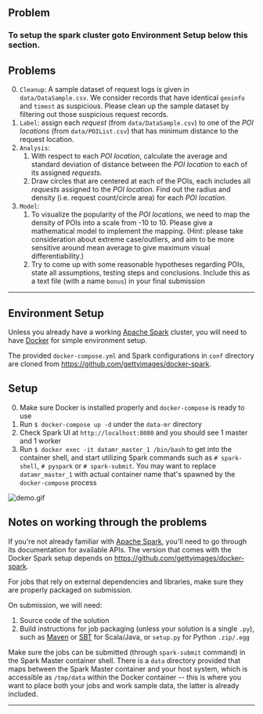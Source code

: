 ## Problem

### To setup the spark cluster goto Environment Setup below this section.

## Problems

0. `Cleanup`: A sample dataset of request logs is given in `data/DataSample.csv`. We consider records that have identical `geoinfo` and `timest` as suspicious. Please clean up the sample dataset by filtering out those suspicious request records.
1. `Label`: assign each _request_ (from `data/DataSample.csv`) to one of the _POI locations_ (from `data/POIList.csv`) that has minimum distance to the request location.
2. `Analysis`:
    1. With respect to each _POI location_, calculate the average and standard deviation of distance between the _POI location_ to each of its assigned _requests_.
    2. Draw circles that are centered at each of the POIs, each includes all _requests_ assigned to the _POI location_. Find out the radius and density (i.e. request count/circle area) for each _POI location_.
3. `Model`:
    1. To visualize the popularity of the _POI locations_, we need to map the density of POIs into a scale from -10 to 10. Please give a mathematical model to implement the mapping. (Hint: please take consideration about extreme case/outliers, and aim to be more sensitive around mean average to give maximum visual differentiability.)
    2. Try to come up with some reasonable hypotheses regarding POIs, state all assumptions, testing steps and conclusions. Include this as a text file (with a name `bonus`) in your final submission


----

## Environment Setup

Unless you already have a working [Apache Spark](http://spark.apache.org/) cluster, you will need to have [Docker](https://docs.docker.com/) for simple environment setup.

The provided `docker-compose.yml` and Spark configurations in `conf` directory are cloned from <https://github.com/gettyimages/docker-spark>.

## Setup

0. Make sure Docker is installed properly and `docker-compose` is ready to use
1. Run `$ docker-compose up -d` under the `data-mr` directory
2. Check Spark UI at `http://localhost:8080` and you should see 1 master and 1 worker
3. Run `$ docker exec -it datamr_master_1 /bin/bash` to get into the container shell, and start utilizing Spark commands such as `# spark-shell`, `# pyspark` or `# spark-submit`. You may want to replace `datamr_master_1` with actual container name that's spawned by the `docker-compose` process

![demo.gif](https://user-images.githubusercontent.com/2837532/27649289-4fdffd52-5bff-11e7-9236-0a1d063461cb.gif)

## Notes on working through the problems

If you're not already familiar with [Apache Spark](http://spark.apache.org/), you'll need to go through its documentation for available APIs. The version that comes with the Docker Spark setup depends on https://github.com/gettyimages/docker-spark.

For jobs that rely on external dependencies and libraries, make sure they are properly packaged on submission.

On submission, we will need:

1. Source code of the solution
2. Build instructions for job packaging (unless your solution is a single `.py`), such as [Maven](https://maven.apache.org/) or [SBT](http://www.scala-sbt.org/) for Scala/Java, or `setup.py` for Python `.zip/.egg`

Make sure the jobs can be submitted (through `spark-submit` command) in the Spark Master container shell. There is a `data` directory provided that maps between the Spark Master container and your host system, which is accessible as `/tmp/data` within the Docker container -- this is where you want to place both your jobs and work sample data, the latter is already included.

------
